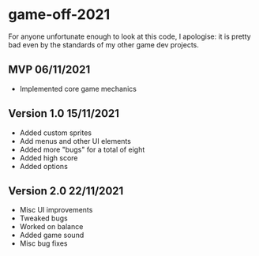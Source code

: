 # game-off-2021

For anyone unfortunate enough to look at this code, I apologise: it is pretty bad even by the standards of my other game dev projects.

## MVP 06/11/2021

* Implemented core game mechanics

## Version 1.0 15/11/2021

* Added custom sprites
* Add menus and other UI elements
* Added more "bugs" for a total of eight
* Added high score
* Added options

## Version 2.0 22/11/2021

* Misc UI improvements
* Tweaked bugs
* Worked on balance
* Added game sound
* Misc bug fixes
